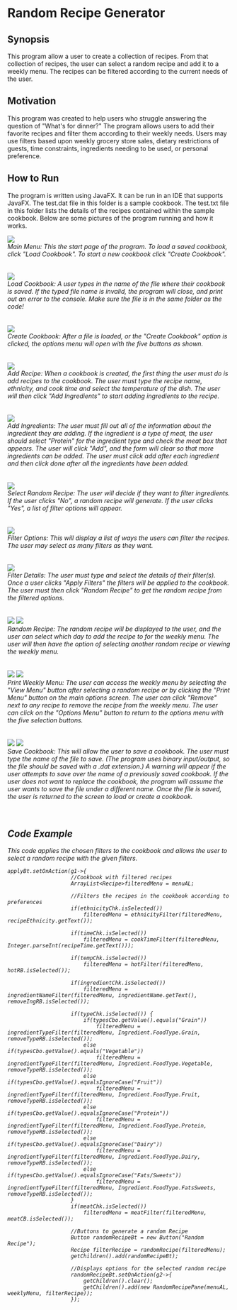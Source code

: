 # Random Recipe Generator

## Synopsis
This program allow a user to create a collection of recipes. From that collection of recipes, the user can select a random recipe and add it to a weekly menu. 
The recipes can be filtered according to the current needs of the user.

## Motivation
This program was created to help users who struggle answering the question of "What's for dinner?" 
The program allows users to add their favorite recipes and filter them according to their weekly needs.
Users may use filters based upon weekly grocery store sales, dietary restrictions of guests, time constraints, ingredients needing to be used, or personal preference.

## How to Run
The program is written using JavaFX. It can be run in an IDE that supports JavaFX.
The test.dat file in this folder is a sample cookbook.
The test.txt file in this folder lists the details of the recipes contained within the sample cookbook.
Below are some pictures of the program running and how it works.

<img src = "MainMenuPane.png">
<br>
<em>Main Menu: This the start page of the program. To load a saved cookbook, click "Load Cookbook". To start a new cookbook click "Create Cookbook".</em>

<br>
<br>
<br>

<img src = "LoadFile.png">
<br>
<em>Load Cookbook: A user types in the name of the file where their cookbook is saved. 
If the typed file name is invalid, the program will close, and print out an error to the console. 
Make sure the file is in the same folder as the code!</em>

<br>
<br>
<br>

<img src = "CookbookOptionsPane.png">
<br>
<em>Create Cookbook: After a file is loaded, or the "Create Cookbook" option is clicked, the options menu will open with the five buttons as shown.

<br>
<br>
<br>

<img src = "AddRecipePane.png">
<br>
<em>Add Recipe: When a cookbook is created, the first thing the user must do is add recipes to the cookbook. The user must type the recipe name, ethnicity, and cook time and
select the temperature of the dish. The user will then click "Add Ingredients" to start adding ingredients to the recipe.</em>

<br>
<br>
<br>

<img src = "AddIngredientsPane.png">
<br>
<em>Add Ingredients: The user must fill out all of the information about the ingredient they are adding. If the ingredient is a type of meat, the user should select "Protein"
for the ingredient type and check the meat box that appears. The user will click "Add", and the form will clear so that more ingredients can be added. The user must click add after each ingredient
and then click done after all the ingredients have been added.</em>

<br>
<br>
<br>

<img src = "FilterRecipePane1.png">
<br>
<em>Select Random Recipe: The user will decide if they want to filter ingredients. If the user clicks "No", a random recipe will generate.
If the user clicks "Yes", a list of filter options will appear.</em>

<br>
<br>
<br>

<img src = "FilterRecipePane2.png">
<br>
<em>Filter Options: This will display a list of ways the users can filter the recipes. The user may select as many filters as they want.</em>

<br>
<br>
<br>

<img src = "FilterRecipePane3.png">
<br>
<em>Filter Details: The user must type and select the details of their filter(s). Once a user clicks "Apply Filters" the filters will be applied to the cookbook.
The user must then click "Random Recipe" to get the random recipe from the filtered options.</em>

<br>
<br>
<br>

<img src = "RandomRecipePane.png">
<img src = "RandomRecipePane2.png">
<br>
<em>Random Recipe: The random recipe will be displayed to the user, and the user can select which day to add the recipe to for the weekly menu.
The user will then have the option of selecting another random recipe or viewing the weekly menu.</em>

<br>
<br>
<br>

<img src = "PrintMenuPane.png">
<img src = "PrintMenuPane2.png">
<br>
<em>Print Weekly Menu: The user can access the weekly menu by selecting the "View Menu" button after selecting a random recipe or by clicking the 
"Print Menu" button on the main options screen. The user can click "Remove" next to any recipe to remove the recipe from the weekly menu. 
The user can click on the "Options Menu" button to return to the options menu with the five selection buttons.</em>

<br>
<br>
<br>

<img src = "SaveFile.png">
<img src = "SaveFile2.png">
<br>
<em>Save Cookbook: This will allow the user to save a cookbook. The user must type the name of the file to save. (The program uses binary input/output,
so the file should be saved with a .dat extension.) A warning will appear if the user attempts to save over the name of a previously saved cookbook.
If the user does not want to replace the cookbook, the program will assume the user wants to save the file under a different name. Once the file is saved,
the user is returned to the screen to load or create a cookbook.</em>

<br>
<br>
<br>


## Code Example
This code applies the chosen filters to the cookbook and allows the user to select a random recipe with the given filters.
```
applyBt.setOnAction(g1->{
					//Cookbook with filtered recipes
					ArrayList<Recipe>filteredMenu = menuAL;

					//Filters the recipes in the cookbook according to preferences
					if(ethnicityChk.isSelected())
						filteredMenu = ethnicityFilter(filteredMenu, recipeEthnicity.getText());

					if(timeChk.isSelected())
						filteredMenu = cookTimeFilter(filteredMenu, Integer.parseInt(recipeTime.getText()));

					if(tempChk.isSelected())
						filteredMenu = hotFilter(filteredMenu, hotRB.isSelected());

					if(ingredientChk.isSelected())
						filteredMenu = ingredientNameFilter(filteredMenu, ingredientName.getText(), removeIngRB.isSelected());

					if(typeChk.isSelected()) {
						if(typesCbo.getValue().equals("Grain"))
							filteredMenu = ingredientTypeFilter(filteredMenu, Ingredient.FoodType.Grain, removeTypeRB.isSelected());
						else if(typesCbo.getValue().equals("Vegetable"))
							filteredMenu = ingredientTypeFilter(filteredMenu, Ingredient.FoodType.Vegetable, removeTypeRB.isSelected());
						else if(typesCbo.getValue().equalsIgnoreCase("Fruit"))
							filteredMenu = ingredientTypeFilter(filteredMenu, Ingredient.FoodType.Fruit, removeTypeRB.isSelected());
						else if(typesCbo.getValue().equalsIgnoreCase("Protein"))
							filteredMenu = ingredientTypeFilter(filteredMenu, Ingredient.FoodType.Protein, removeTypeRB.isSelected());
						else if(typesCbo.getValue().equalsIgnoreCase("Dairy"))
							filteredMenu = ingredientTypeFilter(filteredMenu, Ingredient.FoodType.Dairy, removeTypeRB.isSelected());
						else if(typesCbo.getValue().equalsIgnoreCase("Fats/Sweets"))
							filteredMenu = ingredientTypeFilter(filteredMenu, Ingredient.FoodType.FatsSweets, removeTypeRB.isSelected());
					}
					if(meatChk.isSelected())
						filteredMenu = meatFilter(filteredMenu, meatCB.isSelected());

					//Buttons to generate a random Recipe
					Button randomRecipeBt = new Button("Random Recipe");
					Recipe filterRecipe = randomRecipe(filteredMenu);
					getChildren().add(randomRecipeBt);

					//Displays options for the selected random recipe
					randomRecipeBt.setOnAction(g2->{
						getChildren().clear();
						getChildren().add(new RandomRecipePane(menuAL, weeklyMenu, filterRecipe));
					});
